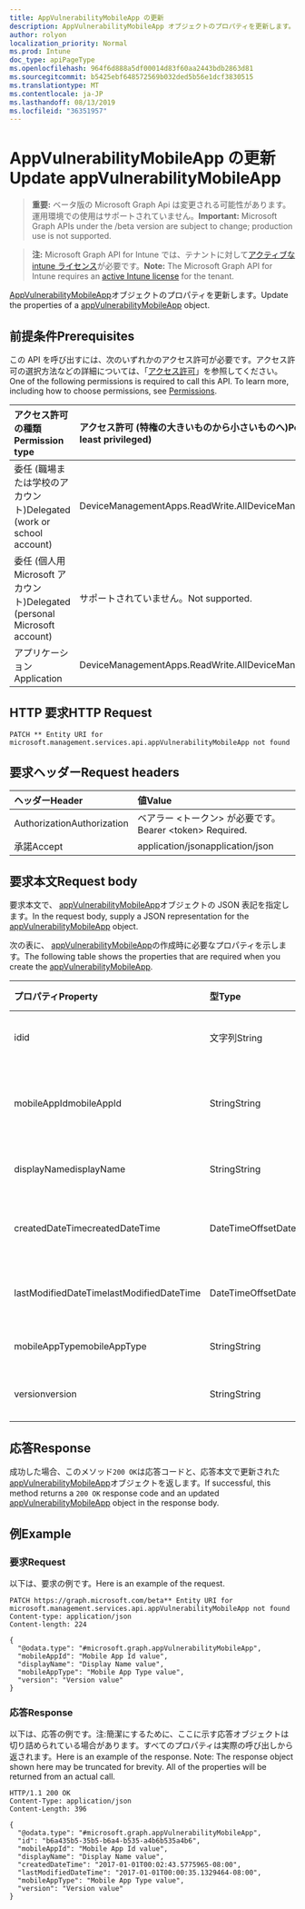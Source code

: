 ```yaml
---
title: AppVulnerabilityMobileApp の更新
description: AppVulnerabilityMobileApp オブジェクトのプロパティを更新します。
author: rolyon
localization_priority: Normal
ms.prod: Intune
doc_type: apiPageType
ms.openlocfilehash: 964f6d888a5df00014d83f60aa2443bdb2863d81
ms.sourcegitcommit: b5425ebf648572569b032ded5b56e1dcf3830515
ms.translationtype: MT
ms.contentlocale: ja-JP
ms.lasthandoff: 08/13/2019
ms.locfileid: "36351957"
---
```

# <a name="update-appvulnerabilitymobileapp"></a><span data-ttu-id="74f03-103">AppVulnerabilityMobileApp の更新</span><span class="sxs-lookup"><span data-stu-id="74f03-103">Update appVulnerabilityMobileApp</span></span>

> <span data-ttu-id="74f03-104">**重要:** ベータ版の Microsoft Graph Api は変更される可能性があります。運用環境での使用はサポートされていません。</span><span class="sxs-lookup"><span data-stu-id="74f03-104">**Important:** Microsoft Graph APIs under the /beta version are subject to change; production use is not supported.</span></span>

> <span data-ttu-id="74f03-105">**注:** Microsoft Graph API for Intune では、テナントに対して[アクティブな intune ライセンス](https://go.microsoft.com/fwlink/?linkid=839381)が必要です。</span><span class="sxs-lookup"><span data-stu-id="74f03-105">**Note:** The Microsoft Graph API for Intune requires an [active Intune license](https://go.microsoft.com/fwlink/?linkid=839381) for the tenant.</span></span>

<span data-ttu-id="74f03-106">[AppVulnerabilityMobileApp](../resources/intune-partnerintegration-appvulnerabilitymobileapp.md)オブジェクトのプロパティを更新します。</span><span class="sxs-lookup"><span data-stu-id="74f03-106">Update the properties of a [appVulnerabilityMobileApp](../resources/intune-partnerintegration-appvulnerabilitymobileapp.md) object.</span></span>

## <a name="prerequisites"></a><span data-ttu-id="74f03-107">前提条件</span><span class="sxs-lookup"><span data-stu-id="74f03-107">Prerequisites</span></span>
<span data-ttu-id="74f03-p101">この API を呼び出すには、次のいずれかのアクセス許可が必要です。アクセス許可の選択方法などの詳細については、「[アクセス許可](/graph/permissions-reference)」を参照してください。</span><span class="sxs-lookup"><span data-stu-id="74f03-p101">One of the following permissions is required to call this API. To learn more, including how to choose permissions, see [Permissions](/graph/permissions-reference).</span></span>

|<span data-ttu-id="74f03-110">アクセス許可の種類</span><span class="sxs-lookup"><span data-stu-id="74f03-110">Permission type</span></span>|<span data-ttu-id="74f03-111">アクセス許可 (特権の大きいものから小さいものへ)</span><span class="sxs-lookup"><span data-stu-id="74f03-111">Permissions (from most to least privileged)</span></span>|
|:---|:---|
|<span data-ttu-id="74f03-112">委任 (職場または学校のアカウント)</span><span class="sxs-lookup"><span data-stu-id="74f03-112">Delegated (work or school account)</span></span>|<span data-ttu-id="74f03-113">DeviceManagementApps.ReadWrite.All</span><span class="sxs-lookup"><span data-stu-id="74f03-113">DeviceManagementApps.ReadWrite.All</span></span>|
|<span data-ttu-id="74f03-114">委任 (個人用 Microsoft アカウント)</span><span class="sxs-lookup"><span data-stu-id="74f03-114">Delegated (personal Microsoft account)</span></span>|<span data-ttu-id="74f03-115">サポートされていません。</span><span class="sxs-lookup"><span data-stu-id="74f03-115">Not supported.</span></span>|
|<span data-ttu-id="74f03-116">アプリケーション</span><span class="sxs-lookup"><span data-stu-id="74f03-116">Application</span></span>|<span data-ttu-id="74f03-117">DeviceManagementApps.ReadWrite.All</span><span class="sxs-lookup"><span data-stu-id="74f03-117">DeviceManagementApps.ReadWrite.All</span></span>|

## <a name="http-request"></a><span data-ttu-id="74f03-118">HTTP 要求</span><span class="sxs-lookup"><span data-stu-id="74f03-118">HTTP Request</span></span>
<!-- {
  "blockType": "ignored"
}
-->
``` http
PATCH ** Entity URI for microsoft.management.services.api.appVulnerabilityMobileApp not found
```

## <a name="request-headers"></a><span data-ttu-id="74f03-119">要求ヘッダー</span><span class="sxs-lookup"><span data-stu-id="74f03-119">Request headers</span></span>
|<span data-ttu-id="74f03-120">ヘッダー</span><span class="sxs-lookup"><span data-stu-id="74f03-120">Header</span></span>|<span data-ttu-id="74f03-121">値</span><span class="sxs-lookup"><span data-stu-id="74f03-121">Value</span></span>|
|:---|:---|
|<span data-ttu-id="74f03-122">Authorization</span><span class="sxs-lookup"><span data-stu-id="74f03-122">Authorization</span></span>|<span data-ttu-id="74f03-123">ベアラー &lt;トークン&gt; が必要です。</span><span class="sxs-lookup"><span data-stu-id="74f03-123">Bearer &lt;token&gt; Required.</span></span>|
|<span data-ttu-id="74f03-124">承諾</span><span class="sxs-lookup"><span data-stu-id="74f03-124">Accept</span></span>|<span data-ttu-id="74f03-125">application/json</span><span class="sxs-lookup"><span data-stu-id="74f03-125">application/json</span></span>|

## <a name="request-body"></a><span data-ttu-id="74f03-126">要求本文</span><span class="sxs-lookup"><span data-stu-id="74f03-126">Request body</span></span>
<span data-ttu-id="74f03-127">要求本文で、 [appVulnerabilityMobileApp](../resources/intune-partnerintegration-appvulnerabilitymobileapp.md)オブジェクトの JSON 表記を指定します。</span><span class="sxs-lookup"><span data-stu-id="74f03-127">In the request body, supply a JSON representation for the [appVulnerabilityMobileApp](../resources/intune-partnerintegration-appvulnerabilitymobileapp.md) object.</span></span>

<span data-ttu-id="74f03-128">次の表に、 [appVulnerabilityMobileApp](../resources/intune-partnerintegration-appvulnerabilitymobileapp.md)の作成時に必要なプロパティを示します。</span><span class="sxs-lookup"><span data-stu-id="74f03-128">The following table shows the properties that are required when you create the [appVulnerabilityMobileApp](../resources/intune-partnerintegration-appvulnerabilitymobileapp.md).</span></span>

|<span data-ttu-id="74f03-129">プロパティ</span><span class="sxs-lookup"><span data-stu-id="74f03-129">Property</span></span>|<span data-ttu-id="74f03-130">型</span><span class="sxs-lookup"><span data-stu-id="74f03-130">Type</span></span>|<span data-ttu-id="74f03-131">説明</span><span class="sxs-lookup"><span data-stu-id="74f03-131">Description</span></span>|
|:---|:---|:---|
|<span data-ttu-id="74f03-132">id</span><span class="sxs-lookup"><span data-stu-id="74f03-132">id</span></span>|<span data-ttu-id="74f03-133">文字列</span><span class="sxs-lookup"><span data-stu-id="74f03-133">String</span></span>|<span data-ttu-id="74f03-134">エンティティキー。</span><span class="sxs-lookup"><span data-stu-id="74f03-134">The entity key.</span></span>|
|<span data-ttu-id="74f03-135">mobileAppId</span><span class="sxs-lookup"><span data-stu-id="74f03-135">mobileAppId</span></span>|<span data-ttu-id="74f03-136">String</span><span class="sxs-lookup"><span data-stu-id="74f03-136">String</span></span>|<span data-ttu-id="74f03-137">Intune モバイルアプリ ID。</span><span class="sxs-lookup"><span data-stu-id="74f03-137">The Intune mobile app ID.</span></span>|
|<span data-ttu-id="74f03-138">displayName</span><span class="sxs-lookup"><span data-stu-id="74f03-138">displayName</span></span>|<span data-ttu-id="74f03-139">String</span><span class="sxs-lookup"><span data-stu-id="74f03-139">String</span></span>|<span data-ttu-id="74f03-140">デバイス名。</span><span class="sxs-lookup"><span data-stu-id="74f03-140">The device name.</span></span>|
|<span data-ttu-id="74f03-141">createdDateTime</span><span class="sxs-lookup"><span data-stu-id="74f03-141">createdDateTime</span></span>|<span data-ttu-id="74f03-142">DateTimeOffset</span><span class="sxs-lookup"><span data-stu-id="74f03-142">DateTimeOffset</span></span>|<span data-ttu-id="74f03-143">作成日を指定します。</span><span class="sxs-lookup"><span data-stu-id="74f03-143">The created date.</span></span>|
|<span data-ttu-id="74f03-144">lastModifiedDateTime</span><span class="sxs-lookup"><span data-stu-id="74f03-144">lastModifiedDateTime</span></span>|<span data-ttu-id="74f03-145">DateTimeOffset</span><span class="sxs-lookup"><span data-stu-id="74f03-145">DateTimeOffset</span></span>|<span data-ttu-id="74f03-146">最終更新日。</span><span class="sxs-lookup"><span data-stu-id="74f03-146">The last modified date.</span></span>|
|<span data-ttu-id="74f03-147">mobileAppType</span><span class="sxs-lookup"><span data-stu-id="74f03-147">mobileAppType</span></span>|<span data-ttu-id="74f03-148">String</span><span class="sxs-lookup"><span data-stu-id="74f03-148">String</span></span>|<span data-ttu-id="74f03-149">アプリの種類。</span><span class="sxs-lookup"><span data-stu-id="74f03-149">The app type.</span></span>|
|<span data-ttu-id="74f03-150">version</span><span class="sxs-lookup"><span data-stu-id="74f03-150">version</span></span>|<span data-ttu-id="74f03-151">String</span><span class="sxs-lookup"><span data-stu-id="74f03-151">String</span></span>|<span data-ttu-id="74f03-152">アプリのバージョン。</span><span class="sxs-lookup"><span data-stu-id="74f03-152">The app version.</span></span>|



## <a name="response"></a><span data-ttu-id="74f03-153">応答</span><span class="sxs-lookup"><span data-stu-id="74f03-153">Response</span></span>
<span data-ttu-id="74f03-154">成功した場合、このメソッド`200 OK`は応答コードと、応答本文で更新された[appVulnerabilityMobileApp](../resources/intune-partnerintegration-appvulnerabilitymobileapp.md)オブジェクトを返します。</span><span class="sxs-lookup"><span data-stu-id="74f03-154">If successful, this method returns a `200 OK` response code and an updated [appVulnerabilityMobileApp](../resources/intune-partnerintegration-appvulnerabilitymobileapp.md) object in the response body.</span></span>

## <a name="example"></a><span data-ttu-id="74f03-155">例</span><span class="sxs-lookup"><span data-stu-id="74f03-155">Example</span></span>

### <a name="request"></a><span data-ttu-id="74f03-156">要求</span><span class="sxs-lookup"><span data-stu-id="74f03-156">Request</span></span>
<span data-ttu-id="74f03-157">以下は、要求の例です。</span><span class="sxs-lookup"><span data-stu-id="74f03-157">Here is an example of the request.</span></span>
``` http
PATCH https://graph.microsoft.com/beta** Entity URI for microsoft.management.services.api.appVulnerabilityMobileApp not found
Content-type: application/json
Content-length: 224

{
  "@odata.type": "#microsoft.graph.appVulnerabilityMobileApp",
  "mobileAppId": "Mobile App Id value",
  "displayName": "Display Name value",
  "mobileAppType": "Mobile App Type value",
  "version": "Version value"
}
```

### <a name="response"></a><span data-ttu-id="74f03-158">応答</span><span class="sxs-lookup"><span data-stu-id="74f03-158">Response</span></span>
<span data-ttu-id="74f03-p102">以下は、応答の例です。注:簡潔にするために、ここに示す応答オブジェクトは切り詰められている場合があります。すべてのプロパティは実際の呼び出しから返されます。</span><span class="sxs-lookup"><span data-stu-id="74f03-p102">Here is an example of the response. Note: The response object shown here may be truncated for brevity. All of the properties will be returned from an actual call.</span></span>
``` http
HTTP/1.1 200 OK
Content-Type: application/json
Content-Length: 396

{
  "@odata.type": "#microsoft.graph.appVulnerabilityMobileApp",
  "id": "b6a435b5-35b5-b6a4-b535-a4b6b535a4b6",
  "mobileAppId": "Mobile App Id value",
  "displayName": "Display Name value",
  "createdDateTime": "2017-01-01T00:02:43.5775965-08:00",
  "lastModifiedDateTime": "2017-01-01T00:00:35.1329464-08:00",
  "mobileAppType": "Mobile App Type value",
  "version": "Version value"
}
```






